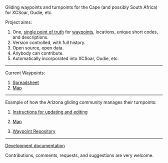 Gliding waypoints and turnpoints for the Cape (and possibly South Africa) for XCSoar, Oudie, etc.


Project aims:

1. One, [single point of truth](https://en.wikipedia.org/wiki/Single_source_of_truth) for [waypoints](https://xkcd.com/927/), locations, unique short codes, and descriptions.
1. Version controlled, with full history.
1. Open source, open data.
1. Anybody can contribute.
1. Automatically incorporated into XCSoar, Oudie, etc.


---

Current Waypoints:

1. [Spreadsheet](https://docs.google.com/spreadsheets/d/13YJ6NrfoLhxTgeO8fi1aIT0n_nm4z0_ixXWjndgwzjE/edit#gid=1249619949)
1. [Map](https://www.google.com/maps/d/u/0/edit?mid=1OdQ9Jp9IcUgXAMa7qQpaBRQReOhAuitc&usp=sharing)




---

Example of how the Arizona gliding community manages their turnpoints:


1. [Instructions for updating and editing](https://docs.google.com/presentation/d/1pMjyXVpgSP-2waq6FuD5_nyMrU_6ApVSMYG6YpMSBvM/edit?usp=sharing)

1. [Map](https://www.google.com/maps/d/u/0/edit?mid=1kHawbgbNa_hPMl5rvOVMP27UdMX1PvQ_&ll=32.39213804431958%2C-111.49211784793266&z=11)

1. [Waypoint Repository](https://github.com/DavisChappins/AZTurnpoints)


---

[Development documentation](https://docs.google.com/document/d/1Z5EGAza_H5q-v5h7MDuK3U0bmSp__XplMYXCBRvNA6M/edit#heading=h.vywwt6ylo0kv)


Contributions, comments, requests, and suggestions are very welcome.

